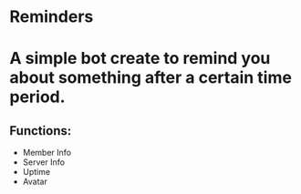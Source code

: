 # Reminders
# A simple bot create to remind you about something after a certain time period.
## Functions:
* Member Info
* Server Info
* Uptime
* Avatar
